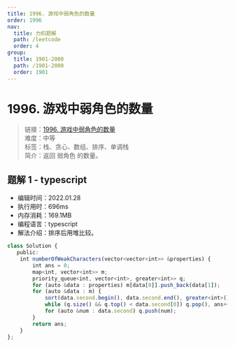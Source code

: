 ```yaml
---
title: 1996. 游戏中弱角色的数量
order: 1996
nav:
  title: 力扣题解
  path: /leetcode
  order: 4
group:
  title: 1901-2000
  path: /1901-2000
  order: 1901
---
```


# 1996. 游戏中弱角色的数量
    
> 链接：[1996. 游戏中弱角色的数量](https://leetcode-cn.com/problems/the-number-of-weak-characters-in-the-game/)  
> 难度：中等  
> 标签：栈、贪心、数组、排序、单调栈  
> 简介：返回 弱角色 的数量。
      
## 题解 1 - typescript
- 编辑时间：2022.01.28
- 执行用时：696ms
- 内存消耗：169.1MB
- 编程语言：typescript
- 解法介绍：排序后用堆比较。
```typescript
class Solution {
   public:
    int numberOfWeakCharacters(vector<vector<int>> &properties) {
        int ans = 0;
        map<int, vector<int>> m;
        priority_queue<int, vector<int>, greater<int>> q;
        for (auto &data : properties) m[data[0]].push_back(data[1]);
        for (auto &data : m) {
            sort(data.second.begin(), data.second.end(), greater<int>());
            while (q.size() && q.top() < data.second[0]) q.pop(), ans++;
            for (auto &num : data.second) q.push(num);
        }
        return ans;
    }
};
```

      